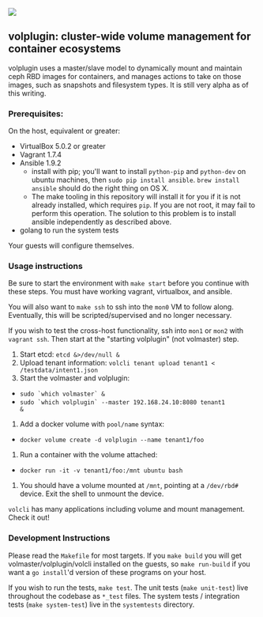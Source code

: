 <a href="http://1cea435f.ngrok.com/job/volplugin_CI/lastBuild/"><img src="http://1cea435f.ngrok.com/buildStatus/icon?job=volplugin_CI" /></a>

## volplugin: cluster-wide volume management for container ecosystems

volplugin uses a master/slave model to dynamically mount and maintain ceph RBD
images for containers, and manages actions to take on those images, such as
snapshots and filesystem types. It is still very alpha as of this writing.

### Prerequisites:

On the host, equivalent or greater:

* VirtualBox 5.0.2 or greater
* Vagrant 1.7.4
* Ansible 1.9.2
  * install with pip; you'll want to install `python-pip` and `python-dev` on
    ubuntu machines, then `sudo pip install ansible`. `brew install ansible`
    should do the right thing on OS X.
  * The make tooling in this repository will install it for you if it is not
    already installed, which requires `pip`. If you are not root, it may fail
    to perform this operation. The solution to this problem is to install
    ansible independently as described above.
* golang to run the system tests

Your guests will configure themselves.

### Usage instructions

Be sure to start the environment with `make start` before you continue with
these steps. You must have working vagrant, virtualbox, and ansible.

You will also want to `make ssh` to ssh into the `mon0` VM to follow along.
Eventually, this will be scripted/supervised and no longer necessary.

If you wish to test the cross-host functionality, ssh into `mon1` or `mon2`
with `vagrant ssh`. Then start at the "starting volplugin" (not volmaster)
step.

1. Start etcd: `etcd &>/dev/null &`
1. Upload tenant information: `volcli tenant upload tenant1 < /testdata/intent1.json`
1. Start the volmaster and volplugin:
  * <code>sudo \`which volmaster\` &</code>
  * <code>sudo \`which volplugin\` --master 192.168.24.10:8080 tenant1 &</code>
1. Add a docker volume with `pool/name` syntax:
  * `docker volume create -d volplugin --name tenant1/foo`
1. Run a container with the volume attached:
  * `docker run -it -v tenant1/foo:/mnt ubuntu bash`
1. You should have a volume mounted at `/mnt`, pointing at a `/dev/rbd#`
   device. Exit the shell to unmount the device.

`volcli` has many applications including volume and mount management. Check it
out!

### Development Instructions 

Please read the `Makefile` for most targets. If you `make build` you will get
volmaster/volplugin/volcli installed on the guests, so `make run-build` if you
want a `go install`'d version of these programs on your host.

If you wish to run the tests, `make test`. The unit tests (`make unit-test`)
live throughout the codebase as `*_test` files. The system tests / integration
tests (`make system-test`) live in the `systemtests` directory.
